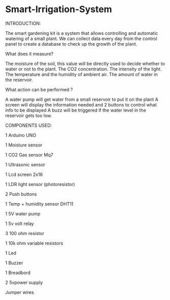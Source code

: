 # Smart-Irrigation-System


INTRODUCTION:

The smart gardening kit is a system that allows controlling and automatic watering of a small plant.
We can collect data every day from the control panel to create a database to check up the growth of the plant.

What does it measure?

The moisture of the soil, this value will be directly used to decide whether to water or not to the plant.
The CO2 concentration. 
The intensity of the light.
The temperature and the humidity of ambient air.
The amount of water in the reservoir.

What action can be performed ?

A water pump will get water from a small reservoir to put it on the plant
A screen will display the information needed and 2 buttons to control what info to be displayed
A buzz will be triggered if the water level in the reservoir gets too low.

COMPONENTS USED:

1 Arduino UNO 

1 Moisture sensor 

1 CO2 Gas sensor Mq7

1 Ultrasonic sensor

1 Lcd screen 2x16 

1 LDR light sensor (photoresistor) 

2 Push buttons 

1 Temp + humidity sensor DHT11 

1 5V water pump 

1 5v volt relay 

3 100 ohm resistor

1 10k ohm variable resistors

1 Led

1 Buzzer

1 Breadbord 

2 5vpower supply 

Jumper wires 
